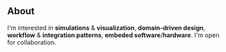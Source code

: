 ## About

I'm interested in  __simulations__ & __visualization__, __domain-driven design__, __workflow__ & __integration patterns__, __embeded software__/__hardware__.
I'm open for collaboration.
